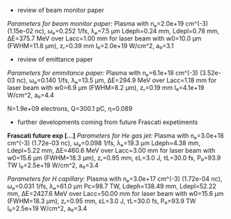 - review of beam monitor paper

*Parameters for beam monitor paper:*
Plasma with nₚ=2.0e+19 cm^(-3) (1.15e-02 nc), ωₚ=0.252 1/fs, λₚ=7.5 µm
Ldeph=0.24 mm, Ldepl=0.78 mm, ΔE=375.7 MeV over Lacc=1.00 mm
for laser beam with w0=10.0 µm (FWHM=11.8 µm), zᵣ=0.39 mm
I₀=2.0e+19 W/cm^2, a₀=3.1

- review of emittance paper

*Parameters for emmitance paper:*
Plasma with nₚ=6.1e+18 cm^(-3) (3.52e-03 nc), ωₚ=0.140 1/fs, λₚ=13.5 µm,
ΔE=294.9 MeV over Lacc=1.18 mm
for laser beam with w0=6.9 µm (FWHM=8.2 µm), zᵣ=0.19 mm
I₀=4.1e+19 W/cm^2, a₀=4.4

N=1.9e+09 electrons, Q=300.1 pC, η=0.089

- further developments coming from future Frascati expetiments

**Frascati future exp [...]**
*Parameters for He gas jet:*
Plasma with nₚ=3.0e+18 cm^(-3) (1.72e-03 nc), ωₚ=0.098 1/fs, λₚ=19.3 µm
Ldeph=4.38 mm, Ldepl=5.22 mm, ΔE=460.6 MeV over Lacc=3.00 mm
for laser beam with w0=15.6 µm (FWHM=18.3 µm), zᵣ=0.95 mm, ɛL=3.0 J, τL=30.0 fs, P₀=93.9 TW
I₀=2.5e+19 W/cm^2, a₀=3.4

*Parameters for H capillary:*
Plasma with nₚ=3.0e+17 cm^(-3) (1.72e-04 nc), ωₚ=0.031 1/fs, λₚ=61.0 µm
Pc=98.7 TW, Ldeph=138.49 mm, Ldepl=52.22 mm, ΔE=2427.6 MeV over Lacc=50.00 mm
for laser beam with w0=15.6 µm (FWHM=18.3 µm), zᵣ=0.95 mm, ɛL=3.0 J, τL=30.0 fs, P₀=93.9 TW
I₀=2.5e+19 W/cm^2, a₀=3.4